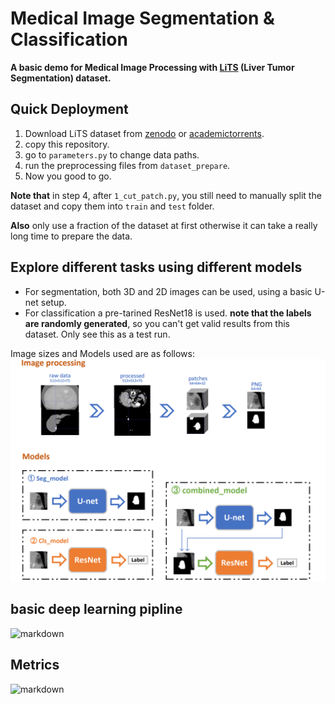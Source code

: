 # Medical Image Segmentation & Classification
**A basic demo for Medical Image Processing with [LiTS](https://arxiv.org/abs/1901.04056) (Liver Tumor Segmentation) dataset.**
## Quick Deployment
1. Download LiTS dataset from [zenodo](https://zenodo.org/record/3734294) or [academictorrents](https://academictorrents.com/details/27772adef6f563a1ecc0ae19a528b956e6c803ce).
2. copy this repository.
3.  go to `parameters.py` to change data paths.
4. run the preprocessing files from `dataset_prepare`.
5. Now you good to go.

**Note that** in step 4,  after `1_cut_patch.py`, you still need to manually split the dataset and copy them into `train` and `test` folder.

**Also** only use a fraction of the dataset at first otherwise it can take a really long time to prepare the data.

## Explore different tasks using different models
+ For segmentation, both 3D and 2D images can be used, using a basic U-net setup.
+ For classification a pre-tarined ResNet18 is used. **note that the labels are randomly generated**, so you can't get valid results from this dataset. Only see this as a test run.

Image sizes and Models used are as follows:
![models](img/models.png)

## basic deep learning pipline
![markdown](https://www.mdeditor.cn/images/logos/markdown.png "markdown")

## Metrics
![markdown](https://www.mdeditor.cn/images/logos/markdown.png "markdown")